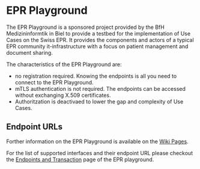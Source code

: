 # EPR Playground

The EPR Playground is a sponsored project provided by the BfH Medizininformtik in Biel to provide a testbed for the implementation of Use Cases on the Swiss EPR. It provides the components and actors of a typical EPR community it-infrastructure with a focus on patient management and document sharing.   

The characteristics of the EPR Playground are:
- no registration required. Knowing the endpoints is all you need to connect to the EPR Playground.
- mTLS authentication is not required. The endpoints can be accessed without exchanging X.509 certificates.
- Authoritzation is deactivaed to lower the gap and complexity of Use Cases.

## Endpoint URLs

Forther information on the EPR Playground is available on the
[Wiki Pages]().

For the list of supported interfaces and their endpoint URL please checkout the
[Endpoints and Transaction](https://epdplayground.ch/index.php?title=End_points_%26_Transactions)
page of the EPR playground.

